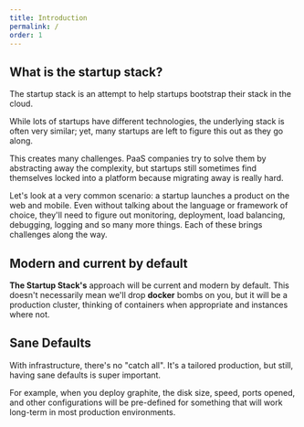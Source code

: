 ```yaml
---
title: Introduction
permalink: /
order: 1
---
```


## What is the startup stack?

The startup stack is an attempt to help startups bootstrap their stack in
the cloud.

While lots of startups have different technologies, the underlying stack
is often very similar; yet, many startups are left to figure this out as they go
along.

This creates many challenges. PaaS companies try to solve them by
abstracting away the complexity, but startups still sometimes find themselves locked into a platform because migrating away is really hard.

Let's look at a very common scenario: a startup launches a product on the web and mobile. Even without talking about the language or framework of choice, they'll need to figure out monitoring, deployment, load balancing, debugging, logging and so many more things. Each of these brings challenges along the way.

## Modern and current by default

**The Startup Stack's** approach will be current and modern by default. This doesn't necessarily mean we'll drop **docker** bombs on you, but it will be a production cluster, thinking of containers when appropriate and instances where not.

## Sane Defaults

With infrastructure, there's no "catch all". It's a tailored production, but still, having sane defaults is super important.

For example, when you deploy graphite, the disk size, speed, ports opened, and other configurations will be pre-defined for something that will work long-term in most production environments.
